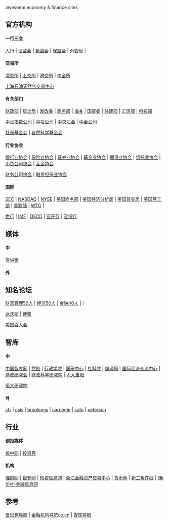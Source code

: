 awesome economy & finance sites

## 官方机构
#### 一行三会
[人行](http://www.pbc.gov.cn/) | [证监会](http://www.csrc.gov.cn/) | [银监会](http://www.cbrc.gov.cn) | [保监会](http://www.circ.gov.cn/) | [外管局](http://www.safe.gov.cn/) | 

#### 交易所
[深交所](http://www.szse.cn) | [上交所](http://www.sse.com.cn) | [港交所](http://www.hkex.com.hk/) | [中金所](http://www.cffex.com.cn/)

[上海石油天然气交易中心](http://www.shpgx.com/)

#### 有关部门
[财政部](http://www.mof.gov.cn) | [统计局](http://www.stats.gov.cn) | [发改委](http://www.sdpc.gov.cn) | [商务部](http://www.mofcom.gov.cn) | [海关](http://www.customs.gov.cn) | [国资委](http://www.sasac.gov.cn) | [住建部](http://www.mohurd.gov.cn) | [工信部](http://www.miit.gov.cn/) | [科技部](http://www.most.gov.cn/)

[中证指数公司](http://www.csindex.com.cn) | [中投公司](http://www.china-inv.cn/) | [中央汇金](http://www.huijin-inv.cn/) | [中金公司]()

[社保基金会](http://www.ssf.gov.cn/) | [自然科学基金会](http://www.nsfc.gov.cn/)

#### 行业协会
[银行业协会](http://www.china-cba.net/) | [保险业协会](http://www.iachina.cn/) | [证券业协会](http://www.sac.net.cn/) | [基金业协会](http://www.amac.org.cn/) | [期货业协会](http://www.cfachina.org/) | [信托业协会](http://www.xtxh.net/) | [小贷公司协会](http://www.china-cmca.org/) | [互金协会](http://www.nifa.org.cn/)

[财务公司协会](http://www.cnafc.org/) | [融资担保业协会](http://www.chinafga.org/) 

#### 国际
[SEC](http://sec.gov) | [NASDAQ](http://www.nasdaq.com) | [NYSE](http://www.nyse.com) | [美国商务部](http://www.commerce.gov) | [美国经济分析局](http://www.bea.gov) | [美国普查局](http://www.census.gov) | [美国劳工部](http://www.bls.gov) | [美联储](http://www.federalreserve.gov) | [WTO](http://www.wto.org) | 

[世行](http://www.worldbank.org.cn ) | [IMF](http://www.imf.org) | [OECD](http://www.oecd.org/) | [亚开行](http://www.adb.org/) | [亚投行](https://www.aiib.org)


## 媒体
#### 中
[宣讲家](http://www.71.cn) 

#### 外

## 知名论坛
[财富管理50人](http://www.cwm50.com/) | [经济50人](http://www.50forum.org.cn/) | [金融40人](http://www.cf40.org.cn/) | []() | 

[达沃斯](https://www.weforum.org) | [博鳌](http://www.boaoforum.org/)

[美国百人会](http://committee100.org/)

## 智库
#### 中
[中国智库网](http://www.chinathinktanks.org.cn/) | [党校](http://www.ccps.gov.cn/) | [行政学院](http://www.nsa.gov.cn) | [国研中心](http://www.drc.gov.cn/) | [社科院](http://cass.cssn.cn/) | [编译局](http://www.cctb.net/) | [国际经济交流中心](http://www.cciee.org.cn/) | [体改研究会](http://www.cser.org.cn/) | [财政科学研究院](http://www.crifs.org.cn/) | [人大重阳](http://rdcy-sf.ruc.edu.cn/)

[恒大研究院](http://chuansong.me/account/zepinghongguan)

#### 外
[cfr](https://www.cfr.org/) | [csis](http://csis.org/) | [brookings](http://www.brookings.edu/) | [carnegie](http://carnegieendowment.org/) | [cato](http://www.cato.org/) | [peterson](http://www.iie.com/)

## 行业
#### 创投媒体
[投中网](http://chinaventure.com.cn/) | [投资界](http://www.pedaily.cn)

#### 机构
[理财网](https://www.chinawealth.com.cn) | [银登网](http://www.yindeng.com.cn/) | [债权信息网](http://www.chinabond.com.cn/) | [浙江金融资产交易中心](http://www.zjfae.com.cn/) | [货币网](http://www.chinamoney.com.cn/) | [新三板在线](http://www.chinaipo.com/) | [(新华社)金融信息网](http://www.xinhua08.com/)

## 参考
[爱思想导航](http://www.aisixiang.com/daohang/) | [金融机构导航ce.cn](http://finance.ce.cn/jrjg/) | [雪球导航](https://xueqiu.com/dh)



